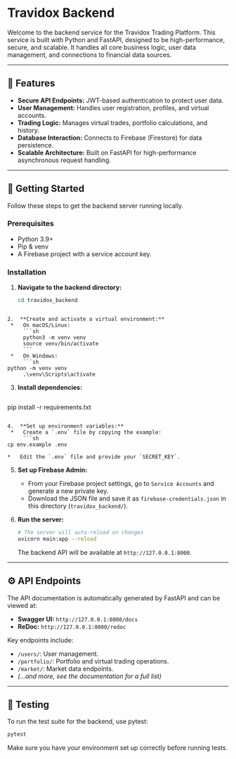 # Travidox Backend

Welcome to the backend service for the Travidox Trading Platform. This service is built with Python and FastAPI, designed to be high-performance, secure, and scalable. It handles all core business logic, user data management, and connections to financial data sources.

---

## 📜 Features

*   **Secure API Endpoints:** JWT-based authentication to protect user data.
*   **User Management:** Handles user registration, profiles, and virtual accounts.
*   **Trading Logic:** Manages virtual trades, portfolio calculations, and history.
*   **Database Interaction:** Connects to Firebase (Firestore) for data persistence.
*   **Scalable Architecture:** Built on FastAPI for high-performance asynchronous request handling.

---

## 🚀 Getting Started

Follow these steps to get the backend server running locally.

### Prerequisites

*   Python 3.9+
*   Pip & venv
*   A Firebase project with a service account key.

### Installation

1.  **Navigate to the backend directory:**
    ```sh
    cd travidox_backend
   ```

2.  **Create and activate a virtual environment:**
    *   On macOS/Linux:
        ```sh
        python3 -m venv venv
        source venv/bin/activate
        ```
    *   On Windows:
        ```sh
   python -m venv venv
        .\venv\Scripts\activate
   ```

3.  **Install dependencies:**
    ```sh
   pip install -r requirements.txt
   ```

4.  **Set up environment variables:**
    *   Create a `.env` file by copying the example:
        ```sh
   cp env.example .env
   ```
    *   Edit the `.env` file and provide your `SECRET_KEY`.

5.  **Set up Firebase Admin:**
    *   From your Firebase project settings, go to `Service Accounts` and generate a new private key.
    *   Download the JSON file and save it as `firebase-credentials.json` in this directory (`travidox_backend/`).

6.  **Run the server:**
    ```sh
    # The server will auto-reload on changes
    uvicorn main:app --reload
    ```
    The backend API will be available at `http://127.0.0.1:8000`.

---

## ⚙️ API Endpoints

The API documentation is automatically generated by FastAPI and can be viewed at:

*   **Swagger UI:** `http://127.0.0.1:8000/docs`
*   **ReDoc:** `http://127.0.0.1:8000/redoc`

Key endpoints include:
*   `/users/`: User management.
*   `/portfolio/`: Portfolio and virtual trading operations.
*   `/market/`: Market data endpoints.
*   *(...and more, see the documentation for a full list)*

---

## 🧪 Testing

To run the test suite for the backend, use pytest:
```sh
pytest
```
Make sure you have your environment set up correctly before running tests. 